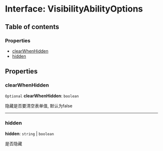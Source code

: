 # Interface: VisibilityAbilityOptions

## Table of contents

### Properties

* [clearWhenHidden](/auto-docs/form-core/interfaces/VisibilityAbilityOptions.md#clearwhenhidden)
* [hidden](/auto-docs/form-core/interfaces/VisibilityAbilityOptions.md#hidden)

## Properties

### clearWhenHidden

`Optional` **clearWhenHidden**: `boolean`

隐藏是否要清空表单值, 默认为false

***

### hidden

**hidden**: `string` | `boolean`

是否隐藏

